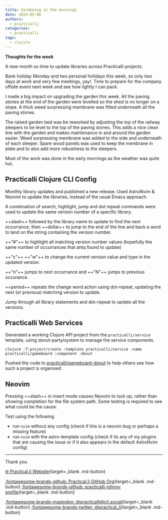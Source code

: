 ```yaml
---
title: Gardening in the mornings
date: 2024-05-06
authors:
  - practicalli
categories:
  - practicalli
tags:
  - clojure
---
```


**Thoughts for the week**

A new month so time to update libraries across Practicalli projects.

Bank holiday Monday and two personal holidays this week, so only two days at work and very few meetings, yay!.  Time to prepare for the company offsite event next week and see how lightly I can pack.

I made a big impact on upgrading the garden this week.  All the paving stones at the end of the garden were levelled so the shed is no longer on a slope.  A thick weed surpressing membrane was fitted underneath all the paving stones. 

The raised garden bed was be reworked by adjusting the top of the railway sleepers to be level to the top of the paving stones.  This adds a nice clean line with the garden and makes maintenance in and around the garden easier. Weed surpressing membrane was added to the side and underneath of each sleeper.  Spare wood panels was used to keep the membrane in plate and to also add more robustness to the sleepers.

Most of the work was done in the early mornings as the weather was quite hot.

<!-- more -->

## Practicalli Clojure CLI Config

Monthly library updates and published a new release. Used AstroNvim & Neovim to update the libraries, instead of the usual Emacs approach.

A combination of search, highlight, jump and dot repeat commands were used to update the same version number of a specific library.

++slash++ followed by the library name to update to find the next occurrance, then ++dollar++ to jump to the end of the line and back a word to land on the string containing the version number.

++"#"++ to highlight all matching version number values (hopefully the same number of occurrances that antq found to update) 

++"c"++ ++"w"++ to change the current version value and type in the updated version.

++"n"++ jumps to next occurrance and ++"N"++ jumps to previous occurance.

++period++ repeats the change word action using dot-repeat, updating the next (or previous) matching version to update.

Jump through all library statements and dot-repeat to update all the versions.


## Practicalli Web Services

Generated a working Clojure API project from the `practicalli/service` template, using donut-party/system to manage the service components.

```shell
clojure -T:project/create :template practicalli/service :name practicalli/gameboard :component :donut  
```

Pushed the code to [practicalli/gameboard-donut](https://github.com/practicalli/gameboard-donut) to help others see how such a project is organised.


## Neovim

Pressing ++slash++ in insert mode causes Neovim to lock up, rather than showing completion for the file system path.  Some testing is required to see what could be the cause.

Test using the following

- run `nvim` without any config (check if this is a neovim bug or perhaps a missing feature)
- run `nvim` with the astro-template config (check if its any of my plugins that are causing the issue or if it also appears in the default AstroNvim config)


---
Thank you.

[:globe_with_meridians: Practical.li Website](https://practical.li){target=_blank .md-button} 

[:fontawesome-brands-github: Practical.li GitHub Org](https://github.com/practicalli){target=_blank .md-button} 
[:fontawesome-brands-github: practicalli-johnny profile](https://github.com/practicalli-johnny){target=_blank .md-button}

[:fontawesome-brands-mastodon: @practicalli@clj.social](https://clj.social/@practicalli){target=_blank .md-button}
[:fontawesome-brands-twitter: @practical_li](https://twitter.com/practcial_li){target=_blank .md-button}
